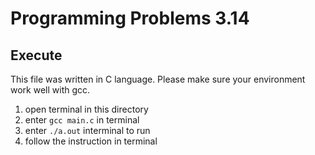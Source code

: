 # Programming Problems 3.14

## Execute
This file was written in C language. Please make sure your environment work well with gcc.

1. open terminal in this directory
2. enter `gcc main.c` in terminal
3. enter `./a.out` interminal to run
4. follow the instruction in terminal
